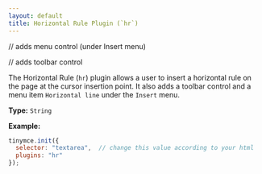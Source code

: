 ```yaml
---
layout: default
title: Horizontal Rule Plugin (`hr`)
---
```


// adds menu control (under Insert menu)

// adds toolbar control

The Horizontal Rule (`hr`) plugin allows a user to insert a horizontal rule on the page at the cursor insertion point. It also adds a toolbar control and a menu item `Horizontal line` under the `Insert` menu.

**Type:** `String`

**Example:**

```js
tinymce.init({
  selector: "textarea",  // change this value according to your html
  plugins: "hr"
});
```
